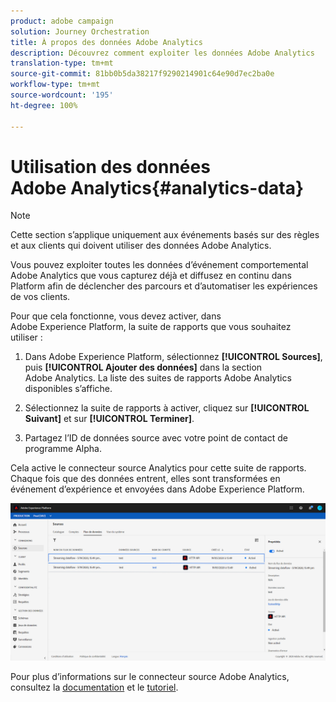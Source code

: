 ```yaml
---
product: adobe campaign
solution: Journey Orchestration
title: À propos des données Adobe Analytics
description: Découvrez comment exploiter les données Adobe Analytics
translation-type: tm+mt
source-git-commit: 81bb0b5da38217f9290214901c64e90d7ec2ba0e
workflow-type: tm+mt
source-wordcount: '195'
ht-degree: 100%

---
```



# Utilisation des données Adobe Analytics{#analytics-data}

>[!NOTE]
>
>Cette section s’applique uniquement aux événements basés sur des règles et aux clients qui doivent utiliser des données Adobe Analytics.

Vous pouvez exploiter toutes les données d’événement comportemental Adobe Analytics que vous capturez déjà et diffusez en continu dans Platform afin de déclencher des parcours et d’automatiser les expériences de vos clients.

Pour que cela fonctionne, vous devez activer, dans Adobe Experience Platform, la suite de rapports que vous souhaitez utiliser :

1. Dans Adobe Experience Platform, sélectionnez **[!UICONTROL Sources]**, puis **[!UICONTROL Ajouter des données]** dans la section Adobe Analytics. La liste des suites de rapports Adobe Analytics disponibles s’affiche.

1. Sélectionnez la suite de rapports à activer, cliquez sur **[!UICONTROL Suivant]** et sur **[!UICONTROL Terminer]**.

1. Partagez l’ID de données source avec votre point de contact de programme Alpha.

Cela active le connecteur source Analytics pour cette suite de rapports. Chaque fois que des données entrent, elles sont transformées en événement d’expérience et envoyées dans Adobe Experience Platform.

![](../assets/alpha-event9.png)

Pour plus d’informations sur le connecteur source Adobe Analytics, consultez la [documentation](https://docs.adobe.com/help/fr-FR/experience-platform/sources/connectors/adobe-applications/analytics.html) et le [tutoriel](https://docs.adobe.com/content/help/fr-FR/experience-platform/sources/ui-tutorials/create/adobe-applications/analytics.html).
